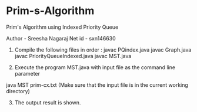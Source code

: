 # Prim-s-Algorithm
Prim's Algorithm using Indexed Priority Queue

Author - Sreesha Nagaraj
Net id - sxn146630

1. Compile the following files in order : 
javac PQindex.java
javac Graph.java 
javac PriorityQueueIndexed.java
javac MST.java

2. Execute the program MST.java with input file as the command line parameter

java MST prim-cx.txt (Make sure that the input file is in the current working directory)

3. The output result is shown.
